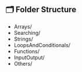 ## 🗂 Folder Structure

- Arrays/
- Searching/
- Strings/
- LoopsAndConditionals/
- Functions/
- InputOutput/
- Others/
